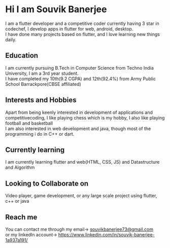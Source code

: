 # Hi I am Souvik Banerjee
I am a flutter developer and a competitive coder currently having 3 star in codechef, I develop apps in flutter for web, android, desktop. <br>
I have done many projects based on flutter, and I love learning new things daily.

## Education
I am currently pursuing B.Tech in Computer Science from Techno India University, I am a 3rd year student. <br>
I have completed my 10th(9.2 CGPA) and 12th(92.4%) from Army Public School Barrackpore(CBSE affiliated)

## Interests and Hobbies
Apart from being keenly interested in development of applications and competitivecoding, I like playing chess which is my hobby, I also like playing football and basketball <br>
I am also interested in web development and java, though most of the programming i do in C++ or dart.

## Currently learning
I am currently learning flutter and web(HTML, CSS, JS) and Datastructure and Algorithm

## Looking to Collaborate on
Video player, game development, or any large scale project using flutter, c++ or java

## Reach me
You can contact me through my email-> souvikbanerjee73@gmail.com <br>
or my linkedIn account-> https://www.linkedin.com/in/souvik-banerjee-1a937a191/

<!--
- 👋 Hi, I’m @Souvik73
- 👀 I’m interested in ...
- 🌱 I’m currently learning ...
- 💞️ I’m looking to collaborate on ...
- 📫 How to reach me ...
--->

<!---
Souvik73/Souvik73 is a ✨ special ✨ repository because its `README.md` (this file) appears on your GitHub profile.
You can click the Preview link to take a look at your changes.
--->
